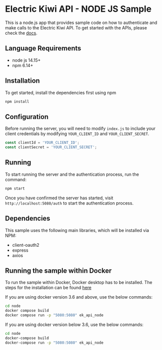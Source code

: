 # Electric Kiwi API - NODE JS Sample

This is a node.js app that provides sample code on how to authenticate and make calls to the Electric Kiwi API. To get started with the APIs, please check the [docs](https://developer.electrickiwi.co.nz/api-documentation/).


## Language Requirements

- node js 14.15+
- npm 6.14+


## Installation

To get started, install the dependencies first using npm

```bash
npm install
```


## Configuration

Before running the server, you will need to modify `index.js` to include your client credentials by modifying `YOUR_CLIENT_ID` and `YOUR_CLIENT_SECRET`.

```JavaScript
const clientId = 'YOUR_CLIENT_ID';
const clientSecret = 'YOUR_CLIENT_SECRET';
```


## Running

To start running the server and the authentication process, run the command:

```bash
npm start
```

Once you have confirmed the server has started, visit `http://localhost:5080/auth` to start the authentication process.


## Dependencies

This sample uses the following main libraries, which will be installed via NPM:

* client-oauth2
* express
* axios


## Running the sample within Docker

To run the sample within Docker, Docker desktop has to be installed. The steps for the installation can be found [here](https://www.docker.com/products/docker-desktop)

If you are using docker version 3.6 and above, use the below commands: 

```bash
cd node
docker compose build
docker compose run -p "5080:5080" ek_api_node
```

If you are using docker version below 3.6, use the below commands: 

```bash
cd node
docker-compose build
docker-compose run -p "5080:5080" ek_api_node
```